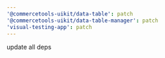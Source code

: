 ```yaml
---
'@commercetools-uikit/data-table': patch
'@commercetools-uikit/data-table-manager': patch
'visual-testing-app': patch
---
```


update all deps
